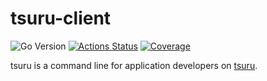 # tsuru-client

![Go Version](https://img.shields.io/github/go-mod/go-version/tsuru/tsuru-client)
[![Actions Status](https://github.com/tcarreira/tsuru-client/workflows/Go/badge.svg)](https://github.com/tcarreira/tsuru-client/actions)
[![Coverage](https://tsuru.github.io/tsuru-client/coverage/badge.svg)](https://tsuru.github.io/tsuru-client/coverage/coverage.html)

tsuru is a command line for application developers on
[tsuru](https://github.com/tsuru/tsuru).
